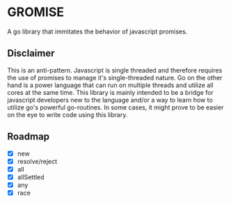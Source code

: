 # GROMISE

A go library that immitates the behavior of javascript promises.

## Disclaimer

This is an anti-pattern. Javascript is single threaded and therefore requires the use of promises to manage 
it's single-threaded nature. Go on the other hand is a power language that can run on multiple threads and utilize all cores at the same time.
This library is mainly intended to be a bridge for javascript developers new to the language and/or a way to learn how to utilize go's powerful go-routines.
In some cases, it might prove to be easier on the eye to write code using this library.

## Roadmap

- [x] new
- [x] resolve/reject
- [x] all
- [x] allSettled
- [x] any
- [x] race
